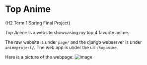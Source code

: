 # Top Anime
(H2 Term 1 Spring Final Project)

*Top Anime* is a website showcasing my top 4 favorite anime.

The raw website is under `page/` and the django webserver is under `animeproject/`. The web app is under the url `/topanime`.

Here is a picture of the webpage:
![Image](images/wp_img.png)

